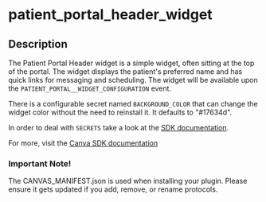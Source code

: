 patient_portal_header_widget
============================

## Description

The Patient Portal Header widget is a simple widget, often sitting at the top
of the portal.
The widget displays the patient's preferred name and has quick links for
messaging and scheduling.
The widget will be available upon the `PATIENT_PORTAL__WIDGET_CONFIGURATION`
event.

There is a configurable secret named `BACKGROUND_COLOR` that can change the
widget color without the need to reinstall it.
It defaults to "#17634d".

In order to deal with `SECRETS` take a look at the
[SDK documentation](https://docs.canvasmedical.com/sdk/secrets/).

For more, visit the [Canva SDK documentation](https://docs.canvasmedical.com/sdk/data-patient/)

### Important Note!

The CANVAS_MANIFEST.json is used when installing your plugin. Please ensure it
gets updated if you add, remove, or rename protocols.
